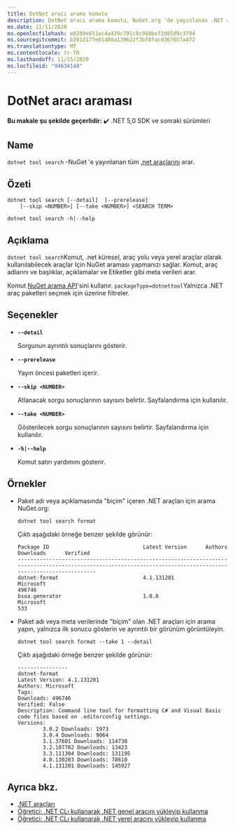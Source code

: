 ```yaml
---
title: DotNet aracı arama komutu
description: DotNet aracı arama komutu, NuGet.org 'de yayınlanan .NET araçlarını arar.
ms.date: 11/11/2020
ms.openlocfilehash: e0289e651ec4a439c791c8c948bef2d85d9c3794
ms.sourcegitcommit: b201d177e01480a139622f3bf8facd367657a472
ms.translationtype: MT
ms.contentlocale: tr-TR
ms.lasthandoff: 11/15/2020
ms.locfileid: "94634148"
---
```

# <a name="dotnet-tool-search"></a>DotNet aracı araması

**Bu makale şu şekilde geçerlidir:** ✔️ .NET 5,0 SDK ve sonraki sürümleri

## <a name="name"></a>Name

`dotnet tool search` -NuGet 'e yayınlanan tüm [.net araçlarını](global-tools.md) arar.

## <a name="synopsis"></a>Özeti

```dotnetcli
dotnet tool search [--detail]  [--prerelease]
    [--skip <NUMBER>] [--take <NUMBER>] <SEARCH TERM>

dotnet tool search -h|--help
```

## <a name="description"></a>Açıklama

`dotnet tool search`Komut, .net küresel, araç yolu veya yerel araçlar olarak kullanılabilecek araçlar Için NuGet araması yapmanızı sağlar. Komut, araç adlarını ve başlıklar, açıklamalar ve Etiketler gibi meta verileri arar.

Komut [NuGet arama API](/nuget/api/search-query-service-resource#search-for-packages)'sini kullanır. `packageType=dotnettool`Yalnızca .NET araç paketleri seçmek için üzerine filtreler.

## <a name="options"></a>Seçenekler

- **`--detail`**

  Sorgunun ayrıntılı sonuçlarını gösterir.

- **`--prerelease`**

  Yayın öncesi paketleri içerir.

- **`--skip <NUMBER>`**

  Atlanacak sorgu sonuçlarının sayısını belirtir. Sayfalandırma için kullanılır.

- **`--take <NUMBER>`**

  Gösterilecek sorgu sonuçlarının sayısını belirtir. Sayfalandırma için kullanılır.

- **`-h|--help`**

  Komut satırı yardımını gösterir.

## <a name="examples"></a>Örnekler

- Paket adı veya açıklamasında "biçim" içeren .NET araçları için arama NuGet.org:

  ```dotnetcli
  dotnet tool search format
  ```

  Çıktı aşağıdaki örneğe benzer şekilde görünür:

  ```output
  Package ID                              Latest Version      Authors                                                                     Downloads      Verified
  ---------------------------------------------------------------------------------------------------------------------------------------------------------------
  dotnet-format                           4.1.131201          Microsoft                                                                   496746
  bsoa.generator                          1.0.0               Microsoft                                                                   533
  ```

- Paket adı veya meta verilerinde "biçim" olan .NET araçları için arama yapın, yalnızca ilk sonucu gösterin ve ayrıntılı bir görünüm görüntüleyin.

  ```dotnetcli
  dotnet tool search format --take 1 --detail
  ```

  Çıktı aşağıdaki örneğe benzer şekilde görünür:

  ```output
  ----------------
  dotnet-format
  Latest Version: 4.1.131201
  Authors: Microsoft
  Tags:
  Downloads: 496746
  Verified: False
  Description: Command line tool for formatting C# and Visual Basic code files based on .editorconfig settings.
  Versions:
          3.0.2 Downloads: 1973
          3.0.4 Downloads: 9064
          3.1.37601 Downloads: 114730
          3.2.107702 Downloads: 13423
          3.3.111304 Downloads: 131195
          4.0.130203 Downloads: 78610
          4.1.131201 Downloads: 145927
  ```

## <a name="see-also"></a>Ayrıca bkz.

- [.NET araçları](global-tools.md)
- [Öğretici: .NET CLı kullanarak .NET genel aracını yükleyip kullanma](global-tools-how-to-use.md)
- [Öğretici: .NET CLı kullanarak .NET yerel aracını yükleyip kullanma](local-tools-how-to-use.md)
